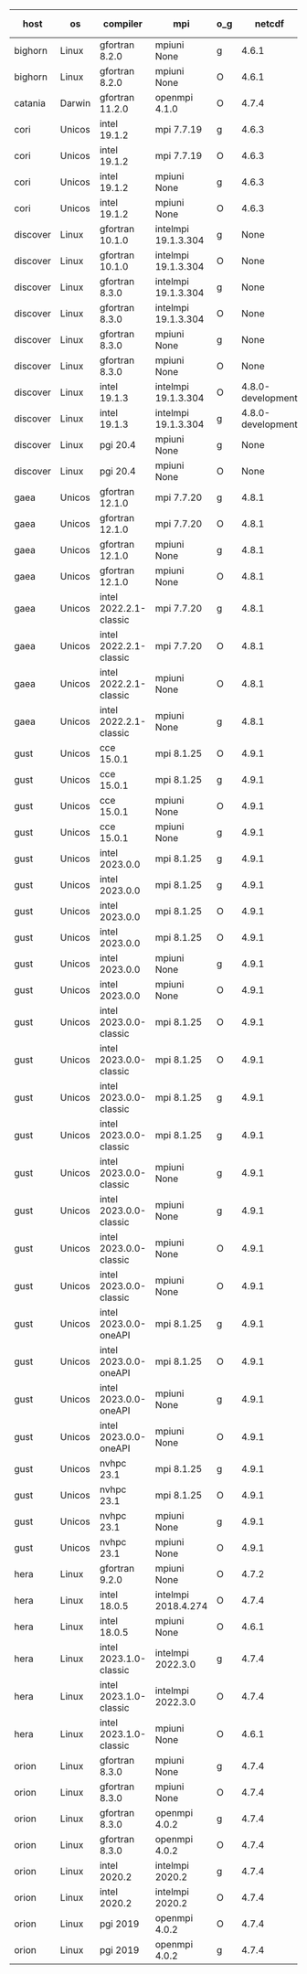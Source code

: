 

| host     | os       | compiler                              | mpi                      | o_g        | netcdf        | build       | u_pass          | u_fail          | s_pass            | s_fail            | e_pass             | e_fail             | nuopc_pass       | nuopc_fail       | artifacts link          |
|----------|----------|---------------------------------------|--------------------------|------------|---------------|-------------|-----------------|-----------------|-------------------|-------------------|--------------------|--------------------|------------------|------------------|-------------------------|
| bighorn | Linux | gfortran 8.2.0 | mpiuni None  | g | 4.6.1  | PASS | None | None | None | None | None | None | None | None | <a href="https://github.com/esmf-org/esmf-test-artifacts/tree/878c612be3cf1f81a0d63b065808bceb79748aaa/develop/gfortran/8.2.0/g/mpiuni/None" target="_blank">878c612</a> | 
| bighorn | Linux | gfortran 8.2.0 | mpiuni None  | O | 4.6.1  | PASS | 12346 | 0 | 8 | 0 | 44 | 0 | None | None | <a href="https://github.com/esmf-org/esmf-test-artifacts/tree/8012b856be40b5b4280893be7ae3e9a8433b7307/develop/gfortran/8.2.0/O/mpiuni/None" target="_blank">8012b85</a> | 
| catania | Darwin | gfortran 11.2.0 | openmpi 4.1.0  | O | 4.7.4  | PASS | None | None | None | None | None | None | None | None | <a href="https://github.com/esmf-org/esmf-test-artifacts/tree/47e5bf9867c81b2292cbb46a99cbbc10e497e1bc/develop/gfortran/11.2.0/O/openmpi/4.1.0" target="_blank">47e5bf9</a> | 
| cori | Unicos | intel 19.1.2 | mpi 7.7.19  | g | 4.6.3  | PASS | None | None | None | None | None | None | None | None | <a href="https://github.com/esmf-org/esmf-test-artifacts/tree/60d230be3eca4a77f41e1952b78af1cc1357c0ec/develop/intel/19.1.2/g/mpi/7.7.19" target="_blank">60d230b</a> | 
| cori | Unicos | intel 19.1.2 | mpi 7.7.19  | O | 4.6.3  | PASS | None | None | None | None | None | None | None | None | <a href="https://github.com/esmf-org/esmf-test-artifacts/tree/add61e31d2725a31268eefbbb4467bbba0b557bd/develop/intel/19.1.2/O/mpi/7.7.19" target="_blank">add61e3</a> | 
| cori | Unicos | intel 19.1.2 | mpiuni None  | g | 4.6.3  | PASS | None | None | None | None | None | None | None | None | <a href="https://github.com/esmf-org/esmf-test-artifacts/tree/2554f8ec1e6c8c7c06bd998b3de933d682e5c57f/develop/intel/19.1.2/g/mpiuni/None" target="_blank">2554f8e</a> | 
| cori | Unicos | intel 19.1.2 | mpiuni None  | O | 4.6.3  | PASS | None | None | None | None | None | None | None | None | <a href="https://github.com/esmf-org/esmf-test-artifacts/tree/759a7d8311dc17180b965c7a838a247476a5241d/develop/intel/19.1.2/O/mpiuni/None" target="_blank">759a7d8</a> | 
| discover | Linux | gfortran 10.1.0 | intelmpi 19.1.3.304  | g | None  | PASS | 13915 | 15 | 49 | 0 | 81 | 0 | 52 | 0 | <a href="https://github.com/esmf-org/esmf-test-artifacts/tree/baa84ae3e72167584999f710ae32bdd684947c5b/develop/gfortran/10.1.0/g/intelmpi/19.1.3.304" target="_blank">baa84ae</a> | 
| discover | Linux | gfortran 10.1.0 | intelmpi 19.1.3.304  | O | None  | PASS | 13915 | 15 | 49 | 0 | 81 | 0 | 52 | 0 | <a href="https://github.com/esmf-org/esmf-test-artifacts/tree/2029bfad9386aa98138cb88d4c02cbd9cff03d18/develop/gfortran/10.1.0/O/intelmpi/19.1.3.304" target="_blank">2029bfa</a> | 
| discover | Linux | gfortran 8.3.0 | intelmpi 19.1.3.304  | g | None  | PASS | 13915 | 15 | 49 | 0 | 81 | 0 | 52 | 0 | <a href="https://github.com/esmf-org/esmf-test-artifacts/tree/ebedb85c598278377aa5a8d92163a1699096740c/develop/gfortran/8.3.0/g/intelmpi/19.1.3.304" target="_blank">ebedb85</a> | 
| discover | Linux | gfortran 8.3.0 | intelmpi 19.1.3.304  | O | None  | PASS | 13915 | 15 | 49 | 0 | 81 | 0 | 52 | 0 | <a href="https://github.com/esmf-org/esmf-test-artifacts/tree/1ce907b78648d43748318ac9a274d6dc6a357476/develop/gfortran/8.3.0/O/intelmpi/19.1.3.304" target="_blank">1ce907b</a> | 
| discover | Linux | gfortran 8.3.0 | mpiuni None  | g | None  | PASS | 12346 | 0 | 8 | 0 | 44 | 0 | None | None | <a href="https://github.com/esmf-org/esmf-test-artifacts/tree/a5fec46388d7895fcd0c80d24a533dfcdd72cabb/develop/gfortran/8.3.0/g/mpiuni/None" target="_blank">a5fec46</a> | 
| discover | Linux | gfortran 8.3.0 | mpiuni None  | O | None  | PASS | 12346 | 0 | 8 | 0 | 44 | 0 | None | None | <a href="https://github.com/esmf-org/esmf-test-artifacts/tree/8ada6813976aab793186a43fe7de033740aa8f13/develop/gfortran/8.3.0/O/mpiuni/None" target="_blank">8ada681</a> | 
| discover | Linux | intel 19.1.3 | intelmpi 19.1.3.304  | O | 4.8.0-development  | PASS | 13930 | 0 | 49 | 0 | 81 | 0 | 52 | 0 | <a href="https://github.com/esmf-org/esmf-test-artifacts/tree/99eeebfeb240a6eb83525f706abe3af9c156ceca/develop/intel/19.1.3/O/intelmpi/19.1.3.304" target="_blank">99eeebf</a> | 
| discover | Linux | intel 19.1.3 | intelmpi 19.1.3.304  | g | 4.8.0-development  | PASS | 13930 | 0 | 49 | 0 | 81 | 0 | 52 | 0 | <a href="https://github.com/esmf-org/esmf-test-artifacts/tree/5aeebd01b48960914e875b9823ee31388b8036f8/develop/intel/19.1.3/g/intelmpi/19.1.3.304" target="_blank">5aeebd0</a> | 
| discover | Linux | pgi 20.4 | mpiuni None  | g | None  | PASS | None | None | None | None | None | None | None | None | <a href="https://github.com/esmf-org/esmf-test-artifacts/tree/94ec33f89b3e22cb981c6aab1f812f92f4711b22/develop/pgi/20.4/g/mpiuni/None" target="_blank">94ec33f</a> | 
| discover | Linux | pgi 20.4 | mpiuni None  | O | None  | PASS | None | None | None | None | None | None | None | None | <a href="https://github.com/esmf-org/esmf-test-artifacts/tree/a750fb2290e8b917ae10a1e09a4b0ede0751b50a/develop/pgi/20.4/O/mpiuni/None" target="_blank">a750fb2</a> | 
| gaea | Unicos | gfortran 12.1.0 | mpi 7.7.20  | g | 4.8.1  | PASS | 13929 | 1 | 49 | 0 | 81 | 0 | 47 | 5 | <a href="https://github.com/esmf-org/esmf-test-artifacts/tree/b2a3e8178f3bbd6cf7347185ae8ed68a33ae2a82/develop/gfortran/12.1.0/g/mpi/7.7.20" target="_blank">b2a3e81</a> | 
| gaea | Unicos | gfortran 12.1.0 | mpi 7.7.20  | O | 4.8.1  | PASS | 13929 | 1 | 49 | 0 | 81 | 0 | 47 | 5 | <a href="https://github.com/esmf-org/esmf-test-artifacts/tree/4d28d247ce547c4c29b589d38dca82b80a84248b/develop/gfortran/12.1.0/O/mpi/7.7.20" target="_blank">4d28d24</a> | 
| gaea | Unicos | gfortran 12.1.0 | mpiuni None  | g | 4.8.1  | PASS | 12346 | 0 | 8 | 0 | 44 | 0 | None | None | <a href="https://github.com/esmf-org/esmf-test-artifacts/tree/850a4e1d9aa9823cf9e833a7224a7a0d2f43183b/develop/gfortran/12.1.0/g/mpiuni/None" target="_blank">850a4e1</a> | 
| gaea | Unicos | gfortran 12.1.0 | mpiuni None  | O | 4.8.1  | PASS | 12346 | 0 | 8 | 0 | 44 | 0 | None | None | <a href="https://github.com/esmf-org/esmf-test-artifacts/tree/b9dede6ef85b435c0ba0ae1889518b206fbfe373/develop/gfortran/12.1.0/O/mpiuni/None" target="_blank">b9dede6</a> | 
| gaea | Unicos | intel 2022.2.1-classic | mpi 7.7.20  | g | 4.8.1  | PASS | 13930 | 0 | 49 | 0 | 81 | 0 | 47 | 5 | <a href="https://github.com/esmf-org/esmf-test-artifacts/tree/9fcefe326e1fe6bd8bc2cb0c2c14e377f9ac2950/develop/intel/2022.2.1-classic/g/mpi/7.7.20" target="_blank">9fcefe3</a> | 
| gaea | Unicos | intel 2022.2.1-classic | mpi 7.7.20  | O | 4.8.1  | PASS | 13930 | 0 | 49 | 0 | 81 | 0 | 47 | 5 | <a href="https://github.com/esmf-org/esmf-test-artifacts/tree/fe7be616991e465ca7c6f988a6c5c2c2901914b5/develop/intel/2022.2.1-classic/O/mpi/7.7.20" target="_blank">fe7be61</a> | 
| gaea | Unicos | intel 2022.2.1-classic | mpiuni None  | O | 4.8.1  | PASS | 12346 | 0 | 8 | 0 | 44 | 0 | None | None | <a href="https://github.com/esmf-org/esmf-test-artifacts/tree/49ec419db5113eb3c9ab445435e9fbb9d6022e4a/develop/intel/2022.2.1-classic/O/mpiuni/None" target="_blank">49ec419</a> | 
| gaea | Unicos | intel 2022.2.1-classic | mpiuni None  | g | 4.8.1  | PASS | 12346 | 0 | 8 | 0 | 44 | 0 | None | None | <a href="https://github.com/esmf-org/esmf-test-artifacts/tree/731e647d3ad54ddac878d1ee7707ac34d07cd223/develop/intel/2022.2.1-classic/g/mpiuni/None" target="_blank">731e647</a> | 
| gust | Unicos | cce 15.0.1 | mpi 8.1.25  | O | 4.9.1  | PASS | 13850 | 80 | 49 | 0 | 81 | 0 | 51 | 1 | <a href="https://github.com/esmf-org/esmf-test-artifacts/tree/48c1bc857c8897f663d42076fbfea997164f7c2f/develop/cce/15.0.1/O/mpi/8.1.25" target="_blank">48c1bc8</a> | 
| gust | Unicos | cce 15.0.1 | mpi 8.1.25  | g | 4.9.1  | PASS | 13852 | 78 | 49 | 0 | 81 | 0 | 51 | 1 | <a href="https://github.com/esmf-org/esmf-test-artifacts/tree/1e1dc72007df4d37a6efc54240bad4c6d47a5ea1/develop/cce/15.0.1/g/mpi/8.1.25" target="_blank">1e1dc72</a> | 
| gust | Unicos | cce 15.0.1 | mpiuni None  | O | 4.9.1  | PASS | 12268 | 78 | 8 | 0 | 44 | 0 | None | None | <a href="https://github.com/esmf-org/esmf-test-artifacts/tree/4a49ab78595a58fcb7091a214669ed9bb9826849/develop/cce/15.0.1/O/mpiuni/None" target="_blank">4a49ab7</a> | 
| gust | Unicos | cce 15.0.1 | mpiuni None  | g | 4.9.1  | PASS | 12270 | 76 | 8 | 0 | 44 | 0 | None | None | <a href="https://github.com/esmf-org/esmf-test-artifacts/tree/6295560efd4366af316c36d5e971abe2c34d4f6f/develop/cce/15.0.1/g/mpiuni/None" target="_blank">6295560</a> | 
| gust | Unicos | intel 2023.0.0 | mpi 8.1.25  | g | 4.9.1  | PASS | 13930 | 0 | 49 | 0 | 81 | 0 | 52 | 0 | <a href="https://github.com/esmf-org/esmf-test-artifacts/tree/703c93d650204e3966b2510e1b0a364fb173112f/develop/intel/2023.0.0/g/mpi/8.1.25" target="_blank">703c93d</a> | 
| gust | Unicos | intel 2023.0.0 | mpi 8.1.25  | g | 4.9.1  | PASS | None | None | None | None | None | None | None | None | <a href="https://github.com/esmf-org/esmf-test-artifacts/tree/ba86aee7a3e421e7b55a1391bc45640e6287f99e/develop/intel/2023.0.0/g/mpi/8.1.25" target="_blank">ba86aee</a> | 
| gust | Unicos | intel 2023.0.0 | mpi 8.1.25  | O | 4.9.1  | PASS | 13930 | 0 | 49 | 0 | 81 | 0 | 52 | 0 | <a href="https://github.com/esmf-org/esmf-test-artifacts/tree/989fe154d815f0cca2b9196eb3aee3ab67d54074/develop/intel/2023.0.0/O/mpi/8.1.25" target="_blank">989fe15</a> | 
| gust | Unicos | intel 2023.0.0 | mpi 8.1.25  | O | 4.9.1  | PASS | None | None | None | None | None | None | None | None | <a href="https://github.com/esmf-org/esmf-test-artifacts/tree/ad9d40857a57674290d7df3867e93a4fd5e37412/develop/intel/2023.0.0/O/mpi/8.1.25" target="_blank">ad9d408</a> | 
| gust | Unicos | intel 2023.0.0 | mpiuni None  | g | 4.9.1  | PASS | None | None | None | None | None | None | None | None | <a href="https://github.com/esmf-org/esmf-test-artifacts/tree/64c05092fee64935b64463357e58df53075686fb/develop/intel/2023.0.0/g/mpiuni/None" target="_blank">64c0509</a> | 
| gust | Unicos | intel 2023.0.0 | mpiuni None  | O | 4.9.1  | PASS | None | None | None | None | None | None | None | None | <a href="https://github.com/esmf-org/esmf-test-artifacts/tree/8f1c3ab875a0c74fa607bab7b759905addb7c2e2/develop/intel/2023.0.0/O/mpiuni/None" target="_blank">8f1c3ab</a> | 
| gust | Unicos | intel 2023.0.0-classic | mpi 8.1.25  | O | 4.9.1  | PASS | 13930 | 0 | 49 | 0 | 81 | 0 | 52 | 0 | <a href="https://github.com/esmf-org/esmf-test-artifacts/tree/8cb0236aaabce9859c5193b718a319aa9d5b97c8/develop/intel/2023.0.0-classic/O/mpi/8.1.25" target="_blank">8cb0236</a> | 
| gust | Unicos | intel 2023.0.0-classic | mpi 8.1.25  | O | 4.9.1  | PASS | None | None | None | None | None | None | None | None | <a href="https://github.com/esmf-org/esmf-test-artifacts/tree/80745b4923650cd045640190d8d558de10322216/develop/intel/2023.0.0-classic/O/mpi/8.1.25" target="_blank">80745b4</a> | 
| gust | Unicos | intel 2023.0.0-classic | mpi 8.1.25  | g | 4.9.1  | PASS | 13930 | 0 | 49 | 0 | 81 | 0 | 52 | 0 | <a href="https://github.com/esmf-org/esmf-test-artifacts/tree/3ed15306a23e7d1b202a6a4bcc3afdcdcecab10b/develop/intel/2023.0.0-classic/g/mpi/8.1.25" target="_blank">3ed1530</a> | 
| gust | Unicos | intel 2023.0.0-classic | mpi 8.1.25  | g | 4.9.1  | PASS | None | None | None | None | None | None | None | None | <a href="https://github.com/esmf-org/esmf-test-artifacts/tree/110f6cfd4be52c89916fd487a8f4928e8d52ecfb/develop/intel/2023.0.0-classic/g/mpi/8.1.25" target="_blank">110f6cf</a> | 
| gust | Unicos | intel 2023.0.0-classic | mpiuni None  | g | 4.9.1  | PASS | 12346 | 0 | 8 | 0 | 44 | 0 | None | None | <a href="https://github.com/esmf-org/esmf-test-artifacts/tree/9b82d8ea5b590789ed7d60e3c8afb2286cc0c607/develop/intel/2023.0.0-classic/g/mpiuni/None" target="_blank">9b82d8e</a> | 
| gust | Unicos | intel 2023.0.0-classic | mpiuni None  | g | 4.9.1  | PASS | None | None | None | None | None | None | None | None | <a href="https://github.com/esmf-org/esmf-test-artifacts/tree/548256c433721b386f50b6677faabca24e7555b3/develop/intel/2023.0.0-classic/g/mpiuni/None" target="_blank">548256c</a> | 
| gust | Unicos | intel 2023.0.0-classic | mpiuni None  | O | 4.9.1  | PASS | 12346 | 0 | 8 | 0 | 44 | 0 | None | None | <a href="https://github.com/esmf-org/esmf-test-artifacts/tree/cea86985b169fba8f2388300efcdd6842fef256e/develop/intel/2023.0.0-classic/O/mpiuni/None" target="_blank">cea8698</a> | 
| gust | Unicos | intel 2023.0.0-classic | mpiuni None  | O | 4.9.1  | PASS | None | None | None | None | None | None | None | None | <a href="https://github.com/esmf-org/esmf-test-artifacts/tree/6635243fbb8ed525fb8c4fcf2a5e61f9fad42d9e/develop/intel/2023.0.0-classic/O/mpiuni/None" target="_blank">6635243</a> | 
| gust | Unicos | intel 2023.0.0-oneAPI | mpi 8.1.25  | g | 4.9.1  | PASS | 13930 | 0 | 49 | 0 | 81 | 0 | 50 | 2 | <a href="https://github.com/esmf-org/esmf-test-artifacts/tree/b6653d74bb13a051d8db3ec2be587cda6049e5cc/develop/intel/2023.0.0-oneAPI/g/mpi/8.1.25" target="_blank">b6653d7</a> | 
| gust | Unicos | intel 2023.0.0-oneAPI | mpi 8.1.25  | O | 4.9.1  | PASS | 13930 | 0 | 48 | 1 | 81 | 0 | 40 | 12 | <a href="https://github.com/esmf-org/esmf-test-artifacts/tree/c661e99292379f23c2aa280ad2a704ab7863a653/develop/intel/2023.0.0-oneAPI/O/mpi/8.1.25" target="_blank">c661e99</a> | 
| gust | Unicos | intel 2023.0.0-oneAPI | mpiuni None  | g | 4.9.1  | PASS | 12346 | 0 | 8 | 0 | 44 | 0 | None | None | <a href="https://github.com/esmf-org/esmf-test-artifacts/tree/a26e93de178c0fd9f594aebfd7fb0c1582c5bce5/develop/intel/2023.0.0-oneAPI/g/mpiuni/None" target="_blank">a26e93d</a> | 
| gust | Unicos | intel 2023.0.0-oneAPI | mpiuni None  | O | 4.9.1  | PASS | 12346 | 0 | 8 | 0 | 44 | 0 | None | None | <a href="https://github.com/esmf-org/esmf-test-artifacts/tree/95052833b8b094b85cc90716acfcec685c092b64/develop/intel/2023.0.0-oneAPI/O/mpiuni/None" target="_blank">9505283</a> | 
| gust | Unicos | nvhpc 23.1 | mpi 8.1.25  | g | 4.9.1  | PASS | 13881 | 49 | 47 | 2 | 79 | 2 | 45 | 7 | <a href="https://github.com/esmf-org/esmf-test-artifacts/tree/f3144dfb2184c76a9d5fbd8d3280ba96392914a3/develop/nvhpc/23.1/g/mpi/8.1.25" target="_blank">f3144df</a> | 
| gust | Unicos | nvhpc 23.1 | mpi 8.1.25  | O | 4.9.1  | PASS | 13927 | 3 | 49 | 0 | 81 | 0 | 45 | 7 | <a href="https://github.com/esmf-org/esmf-test-artifacts/tree/398009e67e08074be159a644ab687dab0b78e125/develop/nvhpc/23.1/O/mpi/8.1.25" target="_blank">398009e</a> | 
| gust | Unicos | nvhpc 23.1 | mpiuni None  | g | 4.9.1  | PASS | 12346 | 0 | 6 | 2 | 44 | 0 | None | None | <a href="https://github.com/esmf-org/esmf-test-artifacts/tree/9c82e1834a8d2717720919380e4cf3d655822d3b/develop/nvhpc/23.1/g/mpiuni/None" target="_blank">9c82e18</a> | 
| gust | Unicos | nvhpc 23.1 | mpiuni None  | O | 4.9.1  | PASS | 12344 | 2 | 8 | 0 | 44 | 0 | None | None | <a href="https://github.com/esmf-org/esmf-test-artifacts/tree/f17f3487214e0b3fcb8b85b31859373dcb5cc976/develop/nvhpc/23.1/O/mpiuni/None" target="_blank">f17f348</a> | 
| hera | Linux | gfortran 9.2.0 | mpiuni None  | O | 4.7.2  | PASS | 12346 | 0 | 8 | 0 | 44 | 0 | None | None | <a href="https://github.com/esmf-org/esmf-test-artifacts/tree/6d9d6aa100198d72168df8638f30d9addeea1896/develop/gfortran/9.2.0/O/mpiuni/None" target="_blank">6d9d6aa</a> | 
| hera | Linux | intel 18.0.5 | intelmpi 2018.4.274  | O | 4.7.4  | PASS | None | None | None | None | None | None | None | None | <a href="https://github.com/esmf-org/esmf-test-artifacts/tree/de555b4e3cb349570a8b6fbd0f9b8acc1b79d62b/develop/intel/18.0.5/O/intelmpi/2018.4.274" target="_blank">de555b4</a> | 
| hera | Linux | intel 18.0.5 | mpiuni None  | O | 4.6.1  | PASS | None | None | None | None | None | None | None | None | <a href="https://github.com/esmf-org/esmf-test-artifacts/tree/fe91d4d7b11ffd0b0dd9ed28c5e3158dcfdbffb8/develop/intel/18.0.5/O/mpiuni/None" target="_blank">fe91d4d</a> | 
| hera | Linux | intel 2023.1.0-classic | intelmpi 2022.3.0  | g | 4.7.4  | PASS | None | None | None | None | None | None | None | None | <a href="https://github.com/esmf-org/esmf-test-artifacts/tree/e12cd9cfcbbaeff71d90458114758a79596c9279/develop/intel/2023.1.0-classic/g/intelmpi/2022.3.0" target="_blank">e12cd9c</a> | 
| hera | Linux | intel 2023.1.0-classic | intelmpi 2022.3.0  | O | 4.7.4  | PASS | None | None | None | None | None | None | None | None | <a href="https://github.com/esmf-org/esmf-test-artifacts/tree/bdf6852a99f555194e6cf3cc7551bb6fb537f02f/develop/intel/2023.1.0-classic/O/intelmpi/2022.3.0" target="_blank">bdf6852</a> | 
| hera | Linux | intel 2023.1.0-classic | mpiuni None  | O | 4.6.1  | PASS | None | None | None | None | None | None | None | None | <a href="https://github.com/esmf-org/esmf-test-artifacts/tree/69cc58a55aadd1e5b603dc4f4a15747b0574160a/develop/intel/2023.1.0-classic/O/mpiuni/None" target="_blank">69cc58a</a> | 
| orion | Linux | gfortran 8.3.0 | mpiuni None  | g | 4.7.4  | PASS | 12346 | 0 | 8 | 0 | 44 | 0 | None | None | <a href="https://github.com/esmf-org/esmf-test-artifacts/tree/0696d3f41c0da462abd47d30efeeab62997f9b5d/develop/gfortran/8.3.0/g/mpiuni/None" target="_blank">0696d3f</a> | 
| orion | Linux | gfortran 8.3.0 | mpiuni None  | O | 4.7.4  | PASS | 12346 | 0 | 8 | 0 | 44 | 0 | None | None | <a href="https://github.com/esmf-org/esmf-test-artifacts/tree/ba1424f7f2f6c007c7c0c847cc12256fad3c1a9f/develop/gfortran/8.3.0/O/mpiuni/None" target="_blank">ba1424f</a> | 
| orion | Linux | gfortran 8.3.0 | openmpi 4.0.2  | g | 4.7.4  | PASS | 13930 | 0 | 49 | 0 | 81 | 0 | 52 | 0 | <a href="https://github.com/esmf-org/esmf-test-artifacts/tree/0db2f686fadc8dbd47b1d416e51a96cc5ac78db9/develop/gfortran/8.3.0/g/openmpi/4.0.2" target="_blank">0db2f68</a> | 
| orion | Linux | gfortran 8.3.0 | openmpi 4.0.2  | O | 4.7.4  | PASS | None | None | None | None | None | None | None | None | <a href="https://github.com/esmf-org/esmf-test-artifacts/tree/9c1929c90340a3c32360738e16b23874a5ac001a/develop/gfortran/8.3.0/O/openmpi/4.0.2" target="_blank">9c1929c</a> | 
| orion | Linux | intel 2020.2 | intelmpi 2020.2  | g | 4.7.4  | PASS | 13930 | 0 | 49 | 0 | 81 | 0 | 52 | 0 | <a href="https://github.com/esmf-org/esmf-test-artifacts/tree/ccfc123ab20ca79a2596ee08ef8aef20289fb7ef/develop/intel/2020.2/g/intelmpi/2020.2" target="_blank">ccfc123</a> | 
| orion | Linux | intel 2020.2 | intelmpi 2020.2  | O | 4.7.4  | PASS | 13930 | 0 | 49 | 0 | 81 | 0 | 52 | 0 | <a href="https://github.com/esmf-org/esmf-test-artifacts/tree/0d4d7bc181db88516b126dab1228d2b6f69a2bae/develop/intel/2020.2/O/intelmpi/2020.2" target="_blank">0d4d7bc</a> | 
| orion | Linux | pgi 2019 | openmpi 4.0.2  | O | 4.7.4  | PASS | None | None | None | None | None | None | None | None | <a href="https://github.com/esmf-org/esmf-test-artifacts/tree/cff2187b6be0b9d9f53a49335aec19dbb5ee3405/develop/pgi/2019/O/openmpi/4.0.2" target="_blank">cff2187</a> | 
| orion | Linux | pgi 2019 | openmpi 4.0.2  | g | 4.7.4  | PASS | None | None | None | None | None | None | None | None | <a href="https://github.com/esmf-org/esmf-test-artifacts/tree/e72781c5f0e44a859490b4b38ad515c7ffa580c9/develop/pgi/2019/g/openmpi/4.0.2" target="_blank">e72781c</a> | 
